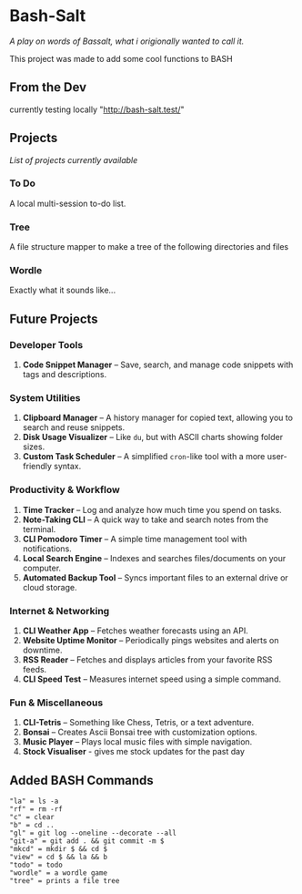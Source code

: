 # Bash-Salt

_A play on words of Bassalt, what i origionally wanted to call it._

This project was made to add some cool functions to BASH

## From the Dev

currently testing locally "http://bash-salt.test/"

## Projects

_List of projects currently available_

### To Do

A local multi-session to-do list.

### Tree

A file structure mapper to make a tree of the following directories and files

### Wordle

Exactly what it sounds like...

## Future Projects

### **Developer Tools**

1. **Code Snippet Manager** – Save, search, and manage code snippets with tags and descriptions.

### **System Utilities**

1. **Clipboard Manager** – A history manager for copied text, allowing you to search and reuse snippets.
2. **Disk Usage Visualizer** – Like `du`, but with ASCII charts showing folder sizes.
3. **Custom Task Scheduler** – A simplified `cron`-like tool with a more user-friendly syntax.

### **Productivity & Workflow**

1. **Time Tracker** – Log and analyze how much time you spend on tasks.
2. **Note-Taking CLI** – A quick way to take and search notes from the terminal.
3. **CLI Pomodoro Timer** – A simple time management tool with notifications.
4. **Local Search Engine** – Indexes and searches files/documents on your computer.
5. **Automated Backup Tool** – Syncs important files to an external drive or cloud storage.

### **Internet & Networking**

1. **CLI Weather App** – Fetches weather forecasts using an API.
2. **Website Uptime Monitor** – Periodically pings websites and alerts on downtime.
3. **RSS Reader** – Fetches and displays articles from your favorite RSS feeds.
4. **CLI Speed Test** – Measures internet speed using a simple command.

### **Fun & Miscellaneous**

1. **CLI-Tetris** – Something like Chess, Tetris, or a text adventure.
2. **Bonsai** – Creates Ascii Bonsai tree with customization options.
3. **Music Player** – Plays local music files with simple navigation.
4. **Stock Visualiser** - gives me stock updates for the past day

## Added BASH Commands

    "la" = ls -a
    "rf" = rm -rf
    "c" = clear
    "b" = cd ..
    "gl" = git log --oneline --decorate --all
    "git-a" = git add . && git commit -m $
    "mkcd" = mkdir $ && cd $
    "view" = cd $ && la && b
    "todo" = todo
    "wordle" = a wordle game
    "tree" = prints a file tree
